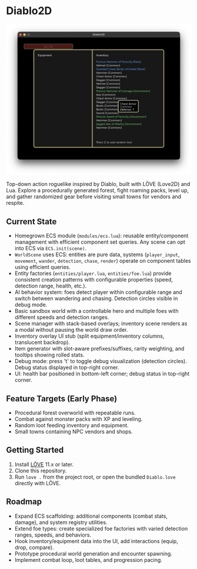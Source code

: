 # Diablo2D

![Diablo2D](screenshot.png)

Top-down action roguelike inspired by Diablo, built with LÖVE (Love2D) and Lua. Explore a procedurally generated forest, fight roaming packs, level up, and gather randomized gear before visiting small towns for vendors and respite.

## Current State
- Homegrown ECS module (`modules/ecs.lua`): reusable entity/component management with efficient component set queries. Any scene can opt into ECS via `ECS.init(scene)`.
- `WorldScene` uses ECS: entities are pure data, systems (`player_input`, `movement`, `wander`, `detection`, `chase`, `render`) operate on component tables using efficient queries.
- Entity factories (`entities/player.lua`, `entities/foe.lua`) provide consistent creation patterns with configurable properties (speed, detection range, health, etc.).
- AI behavior system: foes detect player within configurable range and switch between wandering and chasing. Detection circles visible in debug mode.
- Basic sandbox world with a controllable hero and multiple foes with different speeds and detection ranges.
- Scene manager with stack-based overlays; inventory scene renders as a modal without pausing the world draw order.
- Inventory overlay UI stub (split equipment/inventory columns, translucent backdrop).
- Item generator with slot-aware prefixes/suffixes, rarity weighting, and tooltips showing rolled stats.
- Debug mode: press 't' to toggle debug visualization (detection circles). Debug status displayed in top-right corner.
- UI: health bar positioned in bottom-left corner; debug status in top-right corner.

## Feature Targets (Early Phase)
- Procedural forest overworld with repeatable runs.
- Combat against monster packs with XP and leveling.
- Random loot feeding inventory and equipment.
- Small towns containing NPC vendors and shops.

## Getting Started
1. Install [LÖVE](https://love2d.org/) 11.x or later.
2. Clone this repository.
3. Run `love .` from the project root, or open the bundled `Diablo.love` directly with LÖVE.

## Roadmap
- Expand ECS scaffolding: additional components (combat stats, damage), and system registry utilities.
- Extend foe types: create specialized foe factories with varied detection ranges, speeds, and behaviors.
- Hook inventory/equipment data into the UI, add interactions (equip, drop, compare).
- Prototype procedural world generation and encounter spawning.
- Implement combat loop, loot tables, and progression pacing.
